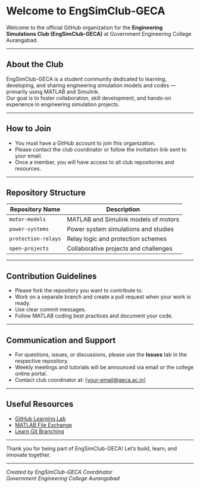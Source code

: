 # Welcome to EngSimClub-GECA

Welcome to the official GitHub organization for the **Engineering Simulations Club (EngSimClub-GECA)** at Government Engineering College Aurangabad.

---

## About the Club

EngSimClub-GECA is a student community dedicated to learning, developing, and sharing engineering simulation models and codes — primarily using MATLAB and Simulink.  
Our goal is to foster collaboration, skill development, and hands-on experience in engineering simulation projects.

---

## How to Join

- You must have a GitHub account to join this organization.
- Please contact the club coordinator or follow the invitation link sent to your email.
- Once a member, you will have access to all club repositories and resources.

---

## Repository Structure

| Repository Name       | Description                            |
|----------------------|--------------------------------------|
| `motor-models`       | MATLAB and Simulink models of motors  |
| `power-systems`      | Power system simulations and studies  |
| `protection-relays`  | Relay logic and protection schemes    |
| `open-projects`      | Collaborative projects and challenges |

---

## Contribution Guidelines

- Please fork the repository you want to contribute to.
- Work on a separate branch and create a pull request when your work is ready.
- Use clear commit messages.
- Follow MATLAB coding best practices and document your code.

---

## Communication and Support

- For questions, issues, or discussions, please use the **Issues** tab in the respective repository.
- Weekly meetings and tutorials will be announced via email or the college online portal.
- Contact club coordinator at: [your-email@geca.ac.in]

---

## Useful Resources

- [GitHub Learning Lab](https://lab.github.com/)
- [MATLAB File Exchange](https://www.mathworks.com/matlabcentral/fileexchange/)
- [Learn Git Branching](https://learngitbranching.js.org/)

---

Thank you for being part of EngSimClub-GECA! Let’s build, learn, and innovate together.

---

*Created by EngSimClub-GECA Coordinator*  
*Government Engineering College Aurangabad*
